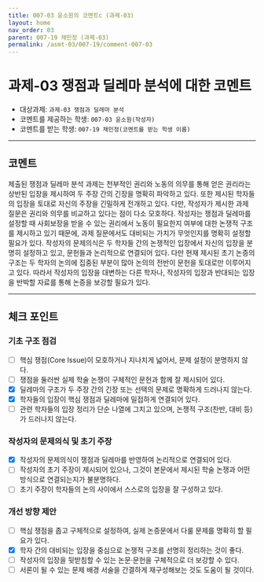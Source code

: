 ```yaml
---
title: 007-03 윤소원의 코멘트c (과제-03) 
layout: home
nav_order: 03
parent: 007-19 채민정 (과제-03)
permalink: /asmt-03/007-19/comment-007-03
---
```


# 과제-03 쟁점과 딜레마 분석에 대한 코멘트

- 대상과제: `과제-03 쟁점과 딜레마 분석`
- 코멘트를 제공하는 학생: `007-03 윤소원(작성자)` 
- 코멘트를 받는 학생: `007-19 채민정(코멘트를 받는 학생 이름)` 
---

## 코멘트
제출된 쟁점과 딜레마 분석 과제는 천부적인 권리와 노동의 의무를 통해 얻은 권리라는 상반된 입장을 제시하여 두 주장 간의 긴장을 명확히 파악하고 있다. 또한 제시된 학자들의 입장을 토대로 자신의 주장을 긴밀하게 전개하고 있다. 다만, 작성자가 제시한 과제 질문은 권리와 의무를 비교하고 있다는 점이 다소 모호하다. 작성자는 쟁점과 딜레마를 설정할 때 사회보장을 받을 수 있는 권리에서 노동이 필요한지 여부에 대한 논쟁적 구조를 제시하고 있기 때문에, 과제 질문에서도 대비되는 가치가 무엇인지를 명확히 설정할 필요가 있다. 작성자의 문제의식은 두 학자들 간의 논쟁적인 입장에서 자신의 입장을 분명히 설정하고 있고, 문헌들과 논리적으로 연결되어 있다. 다만 현재 제시된 초기 논증의 구조는 두 학자의 논의에 집중된 부분이 많아 논의의 전반이 문헌을 토대로만 이루어지고 있다. 따라서 작성자의 입장을 대변하는 다른 학자나, 작성자의 입장과 반대되는 입장을 반박할 자료를 통해 논증을 보강할 필요가 있다. 


---

## 체크 포인트

### **기초 구조 점검**
- [ ] 핵심 쟁점(Core Issue)이 모호하거나 지나치게 넓어서, 문제 설정이 분명하지 않다.
- [ ] 쟁점을 둘러싼 실제 학술 논쟁이 구체적인 문헌과 함께 잘 제시되어 있다.
- [x] 딜레마의 구조가 두 주장 간의 긴장 또는 선택의 문제로 명확하게 드러나지 않는다.
- [x] 학자들의 입장이 핵심 쟁점과 딜레마에 밀접하게 연결되어 있다.
- [ ] 관련 학자들의 입장 정리가 단순 나열에 그치고 있으며, 논쟁적 구조(찬반, 대비 등)가 드러나지 않는다.

### **작성자의 문제의식 및 초기 주장**
- [x] 작성자의 문제의식이 쟁점과 딜레마를 반영하여 논리적으로 연결되어 있다.
- [ ] 작성자의 초기 주장이 제시되어 있으나, 그것이 본문에서 제시된 학술 논쟁과 어떤 방식으로 연결되는지가 불분명하다.
- [ ] 초기 주장이 학자들의 논의 사이에서 스스로의 입장을 잘 구성하고 있다.

### **개선 방향 제안**
- [ ] 핵심 쟁점을 좁고 구체적으로 설정하여, 실제 논증문에서 다룰 문제를 명확히 할 필요가 있다.
- [x] 학자 간의 대비되는 입장을 중심으로 논쟁적 구조를 선명히 정리하는 것이 좋다.
- [ ] 작성자의 입장을 뒷받침할 수 있는 논문·문헌을 구체적으로 더 보강할 수 있다.
- [ ] 서론이 될 수 있는 문제 배경 서술을 간결하게 재구성해보는 것도 도움이 될 것이다.
